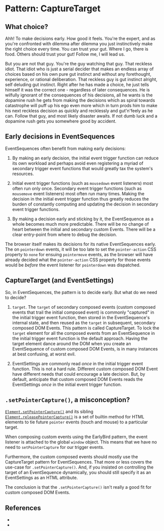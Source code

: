 # Pattern: CaptureTarget

## What choice?

Ahh! To make decisions early. How good it feels. You're the expert, and as you're
confronted with dilemma after dilemma you just instinctively make the right choice every time.
You can trust your gut. Where I go, there is food. Others should trust your gut! Follow me, I 
will lead us.

But you are not that guy. You're the guy watching that guy. That reckless idiot. That idiot 
who is just a serial decider that makes an endless array of choices based on his own pure gut instinct 
and without any forethought, experience, or rational deliberation. That reckless guy is gut instinct alright,
self deluding gut instinct. Right after he has made a choice, he just tells himself it was the correct 
one - regardless of later consequences. He is wilfully ignorant of the consequences of his decisions,
all he wants is the dopamine rush he gets from making the decisions which as spiral towards catastrophe
will puff up his ego even more which in turn prods him to make his next reckless decision as quickly and
recklessly and gut'n'feely as he can. Follow that guy, and most likely disaster awaits. If not dumb luck 
and a dopamine rush gets you somewhere good by accident.

## Early decisions in EventSequences

EventSequences often benefit from making early decisions:

1. By making an early decision, the initial event trigger function can reduce its own workload and 
   perhaps avoid even registering a myriad of secondary trigger event functions that would greatly
   tax the system's resources.
    
2. Initial event trigger functions (such as `mousedown` event listeners) most often run only once.
   Secondary event trigger functions (such as `mousemove` event listeners) most often run many times.
   Making the decision in the initial event trigger function thus greatly reduces the burden of constantly
   computing and updating the decision in secondary event trigger functions.
   
3. By making a decision early and sticking by it, the EventSequence as a whole becomes much more 
   predictable. There will be no change of heart between the initial and secondary custom Events.
   There will be a clear entry-point from where to debug the decision.

The browser itself makes its decisions for its native EventSequences early.
The on `pointerdown` events, it will be too late to set the `pointer-action` CSS property to `none` for
ensuing `pointermove` events, as the browser will have already decided what the `pointer-action` CSS property
for those events would be *before* the event listener for `pointerdown` was dispatched.

## CaptureTarget (and EventSettings)

So, in EventSequences, the pattern is to decide early. But what do we need to decide?
 
1. `target`. The `target` of secondary composed events (custom composed events that trail the initial composed event)
   is commonly "captured" in the initial trigger event function, then stored in the EventSequence's internal
   state, and then reused as the `target` in subsequent, secondary composed DOM Events.
   This pattern is called CaptureTarget.
   To lock the `target` element for all the composed events from an EventSequence in the initial
   trigger event function is the default approach. 
   Having the target element dance around the DOM when you create an EventSequence of custom composed 
   DOM Events, is in many instances at best confusing, at worst evil.

2. EventSettings are commonly read *once* in the initial trigger event function. This is not a hard rule. 
   Different custom composed DOM Event have different needs that could encourage a late decision.
   But, by default, anticipate that custom composed DOM Events reads the EventSettings *once* in the 
   initial event trigger function.

## `.setPointerCapture()`, a misconception?

[`Element.setPointerCapture()`](https://developer.mozilla.org/en-US/docs/Web/API/Element/setPointerCapture)
and its sibling [`Element.releasePointerCapture()`](https://developer.mozilla.org/en-US/docs/Web/API/Element/releasePointerCapture) 
is a set of builtin method for HTML elements to tie future `pointer` events (touch and mouse) to a particular 
target. 

When composing custom events using the EarlyBird pattern, the event listener is attached to the global
`window` object. This means that we have no need to `setPointerCapture` for our trigger events.

Furthermore, the custom composed events should mostly use the CaptureTarget pattern for EventSequences.
That more or less covers the use-case for `.setPointerCapture()`. And, if you insisted on controlling
the target of an EventSequence dynamically, you should still specify it as an EventSettings 
as an HTML attribute.

The conclusion is that the `.setPointerCapture()` isn't really a good fit for custom composed DOM Events.

## References

 * [](https://www.dailymail.co.uk/sciencetech/article-4297698/Dopamine-brain-shape-decisions-make.html)
 * [](https://www.dailymail.co.uk/sciencetech/article-4297698/Dopamine-brain-shape-decisions-make.html)